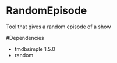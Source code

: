 # RandomEpisode
Tool that gives a random episode of a show

#Dependencies
- tmdbsimple 1.5.0
- random
